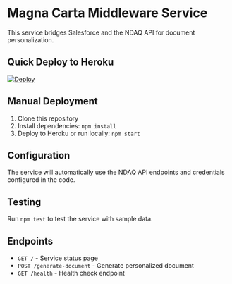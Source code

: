 # Magna Carta Middleware Service

This service bridges Salesforce and the NDAQ API for document personalization.

## Quick Deploy to Heroku

[![Deploy](https://www.herokucdn.com/deploy/button.svg)](https://heroku.com/deploy)

## Manual Deployment

1. Clone this repository
2. Install dependencies: `npm install`
3. Deploy to Heroku or run locally: `npm start`

## Configuration

The service will automatically use the NDAQ API endpoints and credentials configured in the code.

## Testing

Run `npm test` to test the service with sample data.

## Endpoints

- `GET /` - Service status page
- `POST /generate-document` - Generate personalized document
- `GET /health` - Health check endpoint